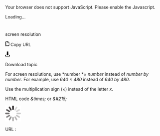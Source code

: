 Your browser does not support JavaScript. Please enable the Javascript.

Loading...

# 

screen resolution

![Copy URL](screen-resolution_files/Copy.png)
Copy URL

![Download](screen-resolution_files/Download.png)

Download topic

For screen resolutions, use *number *× *number* instead of *number by number*. For example, use *640 × 480* instead of *640 by 480*. 

Use the multiplication sign (×) instead of the letter *x*. 

HTML code *\&times;* or *&\#215;*

![In progress](screen-resolution_files/activity-large.gif)

URL :
